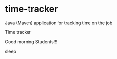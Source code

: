 # time-tracker
Java (Maven) application for tracking time on the job

Time tracker

Good morning Students!!!

sleep

